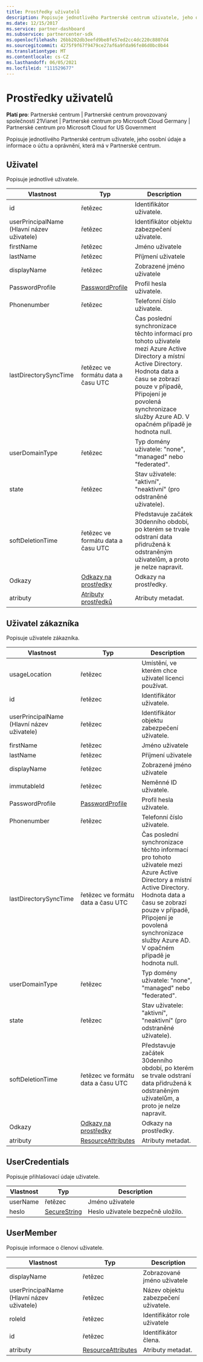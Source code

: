 ```yaml
---
title: Prostředky uživatelů
description: Popisuje jednotlivého Partnerské centrum uživatele, jeho osobní údaje a informace o účtu a oprávnění, která má v Partnerské centrum.
ms.date: 12/15/2017
ms.service: partner-dashboard
ms.subservice: partnercenter-sdk
ms.openlocfilehash: 26bb202db3eefd9be8fe57ed2cc4dc220c8807d4
ms.sourcegitcommit: 4275f9f67f9479ce27af6a9fda96fe86d0bc0b44
ms.translationtype: MT
ms.contentlocale: cs-CZ
ms.lasthandoff: 06/05/2021
ms.locfileid: "111529677"
---
```

# <a name="user-resources"></a>Prostředky uživatelů

**Platí pro**: Partnerské centrum | Partnerské centrum provozovaný společností 21Vianet | Partnerské centrum pro Microsoft Cloud Germany | Partnerské centrum pro Microsoft Cloud for US Government

Popisuje jednotlivého Partnerské centrum uživatele, jeho osobní údaje a informace o účtu a oprávnění, která má v Partnerské centrum.

## <a name="user"></a>Uživatel

Popisuje jednotlivé uživatele.

| Vlastnost              | Typ                                                           | Description                                                                                                                                                                                                                |
|-----------------------|----------------------------------------------------------------|----------------------------------------------------------------------------------------------------------------------------------------------------------------------------------------------------------------------------|
| id                    | řetězec                                                         | Identifikátor uživatele.                                                                                                                                                                                                       |
| userPrincipalName (Hlavní název uživatele)     | řetězec                                                         | Identifikátor objektu zabezpečení uživatele.                                                                                                                                                                                             |
| firstName             | řetězec                                                         | Jméno uživatele                                                                                                                                                                                                |
| lastName              | řetězec                                                         | Příjmení uživatele                                                                                                                                                                                                 |
| displayName           | řetězec                                                         | Zobrazené jméno uživatele                                                                                                                                                                                            |
| PasswordProfile       | [PasswordProfile](utility-resources.md#passwordprofile)       | Profil hesla uživatele.                                                                                                                                                                                               |
| Phonenumber           | řetězec                                                         | Telefonní číslo uživatele.                                                                                                                                                                                                   |
| lastDirectorySyncTime | řetězec ve formátu data a času UTC                                 | Čas poslední synchronizace těchto informací pro tohoto uživatele mezi Azure Active Directory a místní Active Directory. Hodnota data a času se zobrazí pouze v případě, Připojení je povolená synchronizace služby Azure AD. V opačném případě je hodnota null. |
| userDomainType        | řetězec                                                         | Typ domény uživatele: "none", "managed" nebo "federated".                                                                                                                                                                   |
| state                 | řetězec                                                         | Stav uživatele: "aktivní", "neaktivní" (pro odstraněné uživatele).                                                                                                                                                          |
| softDeletionTime      | řetězec ve formátu data a času UTC                                 | Představuje začátek 30denního období, po kterém se trvale odstraní data přidružená k odstraněným uživatelům, a proto je nelze napravit.                                                                          |
| Odkazy                 | [Odkazy na prostředky](utility-resources.md#resourcelinks)           | Odkazy na prostředky.                                                                                                                                                                                                        |
| atributy            | [Atributy prostředků](utility-resources.md#resourceattributes) | Atributy metadat.                                                                                                                                                                                                   |

## <a name="customeruser"></a>Uživatel zákazníka

Popisuje uživatele zákazníka.

| Vlastnost              | Typ                                                           | Description                                                                                                                                                                                                                |
|-----------------------|----------------------------------------------------------------|----------------------------------------------------------------------------------------------------------------------------------------------------------------------------------------------------------------------------|
| usageLocation         | řetězec                                                         | Umístění, ve kterém chce uživatel licenci používat.                                                                                                                                                                    |
| id                    | řetězec                                                         | Identifikátor uživatele.                                                                                                                                                                                                       |
| userPrincipalName (Hlavní název uživatele)     | řetězec                                                         | Identifikátor objektu zabezpečení uživatele.                                                                                                                                                                                             |
| firstName             | řetězec                                                         | Jméno uživatele                                                                                                                                                                                                |
| lastName              | řetězec                                                         | Příjmení uživatele                                                                                                                                                                                                 |
| displayName           | řetězec                                                         | Zobrazené jméno uživatele                                                                                                                                                                                            |
| immutableId           | řetězec                                                         | Neměnné ID uživatele.                                                                                                                                                                                              |
| PasswordProfile       | [PasswordProfile](utility-resources.md#passwordprofile)       | Profil hesla uživatele.                                                                                                                                                                                               |
| Phonenumber           | řetězec                                                         | Telefonní číslo uživatele.                                                                                                                                                                                                   |
| lastDirectorySyncTime | řetězec ve formátu data a času UTC                                 | Čas poslední synchronizace těchto informací pro tohoto uživatele mezi Azure Active Directory a místní Active Directory. Hodnota data a času se zobrazí pouze v případě, Připojení je povolená synchronizace služby Azure AD. V opačném případě je hodnota null. |
| userDomainType        | řetězec                                                         | Typ domény uživatele: "none", "managed" nebo "federated".                                                                                                                                                                   |
| state                 | řetězec                                                         | Stav uživatele: "aktivní", "neaktivní" (pro odstraněné uživatele).                                                                                                                                                          |
| softDeletionTime      | řetězec ve formátu data a času UTC                                 | Představuje začátek 30denního období, po kterém se trvale odstraní data přidružená k odstraněným uživatelům, a proto je nelze napravit.                                                                          |
| Odkazy                 | [Odkazy na prostředky](utility-resources.md#resourcelinks)           | Odkazy na prostředky.                                                                                                                                                                                                        |
| atributy            | [ResourceAttributes](utility-resources.md#resourceattributes) | Atributy metadat.                                                                                                                                                                                                   |

## <a name="usercredentials"></a>UserCredentials

Popisuje přihlašovací údaje uživatele.

| Vlastnost | Typ                                               | Description                          |
|----------|----------------------------------------------------|--------------------------------------|
| userName | řetězec                                             | Jméno uživatele                |
| heslo | [SecureString](utility-resources.md#securestring) | Heslo uživatele bezpečně uložilo. |

## <a name="usermember"></a>UserMember

Popisuje informace o členovi uživatele.

| Vlastnost          | Typ                                                           | Description                        |
|-------------------|----------------------------------------------------------------|------------------------------------|
| displayName       | řetězec                                                         | Zobrazované jméno uživatele   |
| userPrincipalName (Hlavní název uživatele) | řetězec                                                         | Název objektu zabezpečení uživatele.    |
| roleId            | řetězec                                                         | Identifikátor role uživatele |
| id                | řetězec                                                         | Identifikátor člena.      |
| atributy        | [ResourceAttributes](utility-resources.md#resourceattributes) | Atributy metadat.           |

